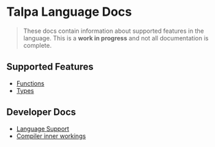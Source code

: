 # Talpa Language Docs

> These docs contain information about supported features in the language. This is a **work in progress** and not all documentation is complete.


## Supported Features

- [Functions](Functions.md)
- [Types](Types.md)

## Developer Docs

- [Language Support](Language.md)
- [Compiler inner workings](Compiler.md)
